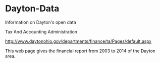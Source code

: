 # Dayton-Data
Information on Dayton's open data

Tax And Accounting Administration 

http://www.daytonohio.gov/departments/finance/ta/Pages/default.aspx

This web page gives the financial report from 2003 to 2014 of the Dayton area. 
